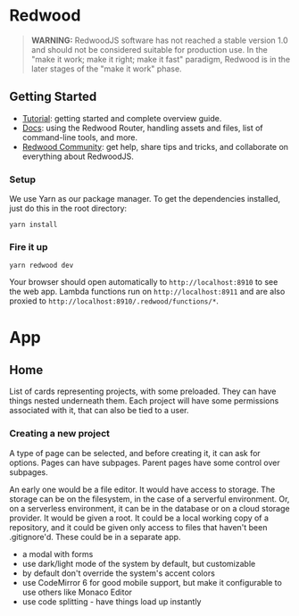 # Redwood

> **WARNING:** RedwoodJS software has not reached a stable version 1.0 and should not be considered suitable for production use. In the "make it work; make it right; make it fast" paradigm, Redwood is in the later stages of the "make it work" phase.

## Getting Started
- [Tutorial](https://redwoodjs.com/tutorial/welcome-to-redwood): getting started and complete overview guide.
- [Docs](https://redwoodjs.com/docs/introduction): using the Redwood Router, handling assets and files, list of command-line tools, and more.
- [Redwood Community](https://community.redwoodjs.com): get help, share tips and tricks, and collaborate on everything about RedwoodJS.

### Setup

We use Yarn as our package manager. To get the dependencies installed, just do this in the root directory:

```terminal
yarn install
```

### Fire it up

```terminal
yarn redwood dev
```

Your browser should open automatically to `http://localhost:8910` to see the web app. Lambda functions run on `http://localhost:8911` and are also proxied to `http://localhost:8910/.redwood/functions/*`.

# App

## Home

List of cards representing projects, with some preloaded. They can have things nested underneath them.
Each project will have some permissions associated with it, that can also be tied to a user.

### Creating a new project

A type of page can be selected, and before creating it, it can ask for options. Pages can have subpages.
Parent pages have some control over subpages.

An early one would be a file editor. It would have access to storage. The storage can be on
the filesystem, in the case of a serverful environment. Or, on a serverless environment, it can
be in the database or on a cloud storage provider. It would be given a root. It could be a local
working copy of a repository, and it could be given only access to files that haven't been
.gitignore'd. These could be in a separate app.

- a modal with forms
- use dark/light mode of the system by default, but customizable
- by default don't override the system's accent colors
- use CodeMirror 6 for good mobile support, but make it configurable to use others like Monaco Editor
- use code splitting - have things load up instantly
